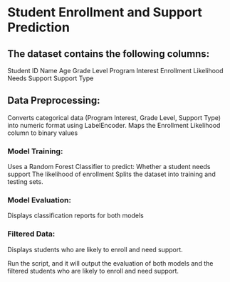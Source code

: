 # Student Enrollment and Support Prediction
## The dataset contains the following columns:
Student ID
Name
Age
Grade Level
Program Interest
Enrollment Likelihood
Needs Support
Support Type


## Data Preprocessing:
Converts categorical data (Program Interest, Grade Level, Support Type) into numeric format using LabelEncoder.
Maps the Enrollment Likelihood column to binary values


### Model Training:
Uses a Random Forest Classifier to predict:
Whether a student needs support
The likelihood of enrollment
Splits the dataset into training and testing sets.


### Model Evaluation:
Displays classification reports for both models


### Filtered Data:
Displays students who are likely to enroll and need support.

Run the script, and it will output the evaluation of both models and the filtered students who are likely to enroll and need support.
